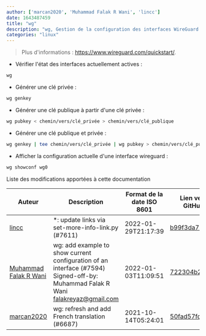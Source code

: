 ```yaml
---
author: ['marcan2020', 'Muhammad Falak R Wani', 'lincc']
date: 1643487459
title: "wg"
description: "wg, Gestion de la configuration des interfaces WireGuard."
categories: "linux"
---
```

> Plus d'informations : <https://www.wireguard.com/quickstart/>.

- Vérifier l'état des interfaces actuellement actives :

```bash
wg
```

- Générer une clé privée :

```bash
wg genkey
```

- Générer une clé publique à partir d'une clé privée :

```bash
wg pubkey < chemin/vers/clé_privée > chemin/vers/clé_publique
```

- Générer une clé publique et privée :

```bash
wg genkey | tee chemin/vers/clé_privée | wg pubkey > chemin/vers/clé_publique
```

- Afficher la configuration actuelle d'une interface wireguard :

```bash
wg showconf wg0
```
Liste des modifications apportées à cette documentation


Auteur | Description | Format de la date ISO 8601 | Lien vers GitHub
------|-----|-----|-----
[lincc](mailto:46962923+blueskyson@users.noreply.github.com) | *: update links via set-more-info-link.py (#7611) | 2022-01-29T21:17:39 | [b99f3da787c6](https://github.com/tldr-pages/tldr/commit/b99f3da787c6f43a545b9cb5ebd8265b1367fbc4)
[Muhammad Falak R Wani](mailto:falakreyaz@gmail.com) | wg: add example to show current configuration of an interface (#7594) Signed-off-by: Muhammad Falak R Wani <falakreyaz@gmail.com> | 2022-01-03T11:09:51 | [722304b2162d](https://github.com/tldr-pages/tldr/commit/722304b2162d869d36c2d4b494944ff9d896dc89)
[marcan2020](mailto:marcan2020@gmail.com) | wg: refresh and add French translation (#6687) | 2021-10-14T05:24:01 | [50fad57fd18c](https://github.com/tldr-pages/tldr/commit/50fad57fd18cfb3efc92d41c69d66e8a649e382e)

